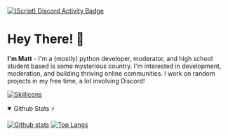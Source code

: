 [![(Script) Discord Activity Badge](https://badgen.net/badge/Listening%20to/Spotify%2C%20Astronaut%20in%20the%20Ocean%20by%20Ibrahim%20%26%20%C3%98mer%3B%20Ibrahim%20Inci%20%7C%200%3A00%3A08%20of%200%3A02%3A30?color=61d800&labelColor=1db954&icon=discord)](https://github.com/Memetelve/Memetelve)

# Hey There! 👋

**I'm Matt** - I'm a (mostly) python developer, moderator, and high school student based is some mysterious country. I'm interested in development, moderation, and building thriving online communities. I work on random projects in my free time, a lot involving Discord!

[![SkillIcons](https://skillicons.dev/icons?i=html,css,tailwind,py,mongodb,mysql,supabase)](https://skillicons.dev)

<details open>
  <summary>Github Stats ⚡</summary>

  <a href="#">![Github stats](https://github-readme-stats.vercel.app/api?username=memetelve&bg_color=30,e96443,904e95&title_color=000&text_color=000&count_private=true&hide_border=true&line_height=20)</a>
  <a href="#">![Top Langs](https://github-readme-stats.vercel.app/api/top-langs/?username=memetelve&layout=compact&bg_color=30,e96443,904e95&title_color=000&text_color=000&count_private=true&hide_border=true)</a>
</details>
